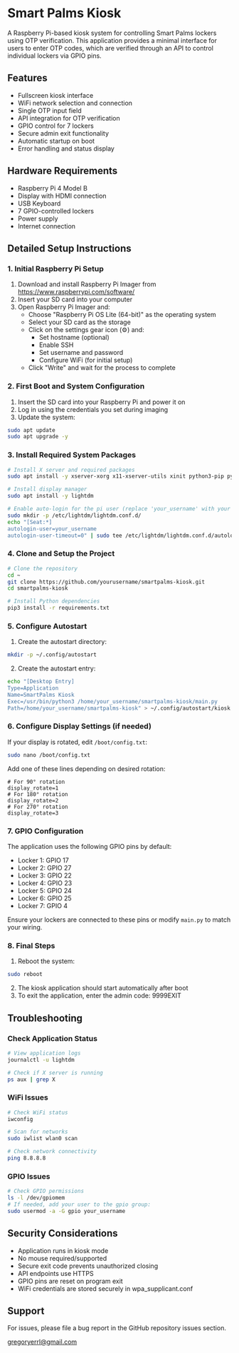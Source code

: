 # Smart Palms Kiosk

A Raspberry Pi-based kiosk system for controlling Smart Palms lockers using OTP verification. This application provides a minimal interface for users to enter OTP codes, which are verified through an API to control individual lockers via GPIO pins.

## Features

- Fullscreen kiosk interface
- WiFi network selection and connection
- Single OTP input field
- API integration for OTP verification
- GPIO control for 7 lockers
- Secure admin exit functionality
- Automatic startup on boot
- Error handling and status display

## Hardware Requirements

- Raspberry Pi 4 Model B
- Display with HDMI connection
- USB Keyboard
- 7 GPIO-controlled lockers
- Power supply
- Internet connection

## Detailed Setup Instructions

### 1. Initial Raspberry Pi Setup

1. Download and install Raspberry Pi Imager from https://www.raspberrypi.com/software/
2. Insert your SD card into your computer
3. Open Raspberry Pi Imager and:
   - Choose "Raspberry Pi OS Lite (64-bit)" as the operating system
   - Select your SD card as the storage
   - Click on the settings gear icon (⚙️) and:
     - Set hostname (optional)
     - Enable SSH
     - Set username and password
     - Configure WiFi (for initial setup)
   - Click "Write" and wait for the process to complete

### 2. First Boot and System Configuration

1. Insert the SD card into your Raspberry Pi and power it on
2. Log in using the credentials you set during imaging
3. Update the system:

```bash
sudo apt update
sudo apt upgrade -y
```

### 3. Install Required System Packages

```bash
# Install X server and required packages
sudo apt install -y xserver-xorg x11-xserver-utils xinit python3-pip python3-tk git

# Install display manager
sudo apt install -y lightdm

# Enable auto-login for the pi user (replace 'your_username' with your actual username)
sudo mkdir -p /etc/lightdm/lightdm.conf.d/
echo "[Seat:*]
autologin-user=your_username
autologin-user-timeout=0" | sudo tee /etc/lightdm/lightdm.conf.d/autologin.conf
```

### 4. Clone and Setup the Project

```bash
# Clone the repository
cd ~
git clone https://github.com/yourusername/smartpalms-kiosk.git
cd smartpalms-kiosk

# Install Python dependencies
pip3 install -r requirements.txt
```

### 5. Configure Autostart

1. Create the autostart directory:

```bash
mkdir -p ~/.config/autostart
```

2. Create the autostart entry:

```bash
echo "[Desktop Entry]
Type=Application
Name=SmartPalms Kiosk
Exec=/usr/bin/python3 /home/your_username/smartpalms-kiosk/main.py
Path=/home/your_username/smartpalms-kiosk" > ~/.config/autostart/kiosk.desktop
```

### 6. Configure Display Settings (if needed)

If your display is rotated, edit `/boot/config.txt`:

```bash
sudo nano /boot/config.txt
```

Add one of these lines depending on desired rotation:

```
# For 90° rotation
display_rotate=1
# For 180° rotation
display_rotate=2
# For 270° rotation
display_rotate=3
```

### 7. GPIO Configuration

The application uses the following GPIO pins by default:

- Locker 1: GPIO 17
- Locker 2: GPIO 27
- Locker 3: GPIO 22
- Locker 4: GPIO 23
- Locker 5: GPIO 24
- Locker 6: GPIO 25
- Locker 7: GPIO 4

Ensure your lockers are connected to these pins or modify `main.py` to match your wiring.

### 8. Final Steps

1. Reboot the system:

```bash
sudo reboot
```

2. The kiosk application should start automatically after boot
3. To exit the application, enter the admin code: 9999EXIT

## Troubleshooting

### Check Application Status

```bash
# View application logs
journalctl -u lightdm

# Check if X server is running
ps aux | grep X
```

### WiFi Issues

```bash
# Check WiFi status
iwconfig

# Scan for networks
sudo iwlist wlan0 scan

# Check network connectivity
ping 8.8.8.8
```

### GPIO Issues

```bash
# Check GPIO permissions
ls -l /dev/gpiomem
# If needed, add your user to the gpio group:
sudo usermod -a -G gpio your_username
```

## Security Considerations

- Application runs in kiosk mode
- No mouse required/supported
- Secure exit code prevents unauthorized closing
- API endpoints use HTTPS
- GPIO pins are reset on program exit
- WiFi credentials are stored securely in wpa_supplicant.conf

## Support

For issues, please file a bug report in the GitHub repository issues section.

gregoryerrl@gmail.com
